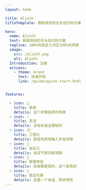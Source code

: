 ```yaml
---
layout: home

title: Alioth
titleTemplate: 极致体验的无头低代码方案

hero:
  name: Alioth
  text: 极致体验的无头低代码方案
  tagline: 100%的自定义对应100%的场景
  image:
    src: /alioth.png
    alt: Alioth
  Introduction: 玉衡
  actions:
    - theme: brand
      text: 快速开始
      link: /guide/quick-start.html


features:

  - icon: 🤞
    title: 简单
    details: 这个好像是真的简单  
  - icon: ⚡️
    title: 灵活
    details: 没有标准去限制你
  - icon: 📦
    title: 工程化
    details: 能轻而易举融入开发流程
  - icon: 🔲
    title: 自定义
    details: 肯定不是功能简陋
  - icon: 🚀
    title: 极致体验
    details: 前面都是假的，这个是真的  
  - icon: 💪
    title: 稳定可靠
    details: 这是一个承诺，而非特性
---
```

